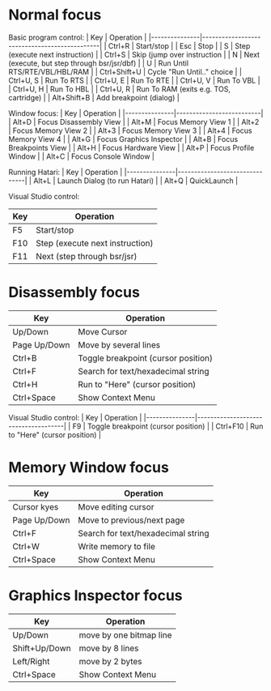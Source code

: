 Normal focus
============

Basic program control:
| Key           | Operation                                    |
|---------------|----------------------------------------------|
| Ctrl+R        | Start/stop                                   |
| Esc           | Stop                                         |
| S             | Step (execute next instruction)              |
| Ctrl+S        | Skip (jump over instruction                  |
| N             | Next (execute, but step through bsr/jsr/dbf) |
| U             | Run Until RTS/RTE/VBL/HBL/RAM                |
| Ctrl+Shift+U  | Cycle "Run Until.." choice                   |
| Ctrl+U, S     | Run To RTS                                   |
| Ctrl+U, E     | Run To RTE                                   |
| Ctrl+U, V     | Run To VBL                                   |
| Ctrl+U, H     | Run To HBL                                   |
| Ctrl+U, R     | Run To RAM (exits e.g. TOS, cartridge)       |
| Alt+Shift+B   | Add breakpoint (dialog)                      |

Window focus:
| Key           | Operation                |
|---------------|--------------------------|
| Alt+D         | Focus Disassembly View   |
| Alt+M         | Focus Memory View 1      |
| Alt+2         | Focus Memory View 2      |
| Alt+3         | Focus Memory View 3      |
| Alt+4         | Focus Memory View 4      |
| Alt+G         | Focus Graphics Inspector |
| Alt+B         | Focus Breakpoints View   |
| Alt+H         | Focus Hardware View      |
| Alt+P         | Focus Profile Window     |
| Alt+C         | Focus Console Window     |

Running Hatari:
| Key           | Operation                     |
|---------------|-------------------------------|
| Alt+L         | Launch Dialog (to run Hatari) |
| Alt+Q         | QuickLaunch                   |

Visual Studio control:

| Key           | Operation                        |
|---------------|----------------------------------|
| F5            | Start/stop                       |
| F10           | Step (execute next instruction)  |
| F11           | Next (step through bsr/jsr)      |

Disassembly focus
=================
| Key           | Operation                           |
|---------------|-------------------------------------|
| Up/Down       | Move Cursor                         |
| Page Up/Down  | Move by several lines               |
| Ctrl+B        | Toggle breakpoint (cursor position) |
| Ctrl+F        | Search for text/hexadecimal string  |
| Ctrl+H        | Run to "Here" (cursor position)     |
| Ctrl+Space    | Show Context Menu                   |

Visual Studio control:
| Key           | Operation                           |
|---------------|-------------------------------------|
| F9            | Toggle breakpoint (cursor position) |
| Ctrl+F10      | Run to "Here" (cursor position)     |

Memory Window focus
===================
| Key           | Operation                          |
|---------------|------------------------------------|
| Cursor kyes   | Move editing cursor                |
| Page Up/Down  | Move to previous/next page         |
| Ctrl+F        | Search for text/hexadecimal string |
| Ctrl+W        | Write memory to file               |
| Ctrl+Space    | Show Context Menu                  |

Graphics Inspector focus
========================
| Key           | Operation               |
|---------------|-------------------------|
| Up/Down       | move by one bitmap line |
| Shift+Up/Down | move by 8 lines         |
| Left/Right    | move by 2 bytes         |
| Ctrl+Space    | Show Context Menu       |

